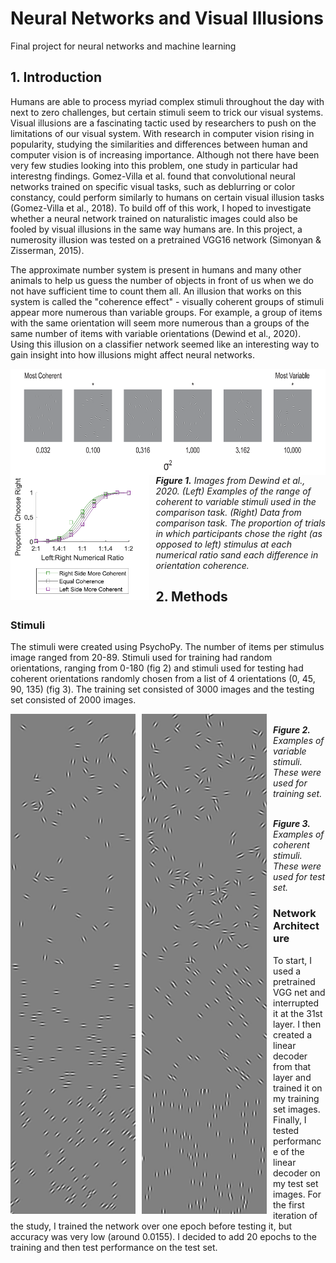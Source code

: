 # Neural Networks and Visual Illusions
Final project for neural networks and machine learning

## 1. Introduction
Humans are able to process myriad complex stimuli throughout the day with next to zero challenges, but certain stimuli seem to trick our visual systems. Visual illusions are a fascinating tactic used by researchers to push on the limitations of our visual system. With research in computer vision rising in popularity, studying the similarities and differences between human and computer vision is of increasing importance. Although not there have been very few studies looking into this problem, one study in particular had interestng findings. Gomez-Villa et al. found that convolutional neural networks trained on specific visual tasks, such as deblurring or color constancy, could perform similarly to humans on certain visual illusion tasks (Gomez-Villa et al., 2018). To build off of this work, I hoped to investigate whether a neural network trained on naturalistic images could also be fooled by visual illusions in the same way humans are. In this project, a numerosity illusion was tested on a pretrained VGG16 network (Simonyan & Zisserman, 2015). 

The approximate number system is present in humans and many other animals to help us guess the number of objects in front of us when we do not have sufficient time to count them all. An illusion that works on this system is called the "coherence effect" - visually coherent groups of stimuli appear more numerous than variable groups. For example, a group of items with the same orientation will seem more numerous than a groups of the same number of items with variable orientations (Dewind et al., 2020). Using this illusion on a classifier network seemed like an interesting way to gain insight into how illusions might affect neural networks. 

<p>
<img src="Screenshot (96).png"
     alt="stimulus example"
     height=170
     style="float: left; margin-right: 10px;" />
<img src= "Screenshot (28).png"
     alt="stimulus example"
     height=200
     style="float: left; margin-right: 10px;" />  
<em><br><strong>Figure 1.</strong> Images from Dewind et al., 2020. (Left) Examples of the range of coherent to variable stimuli used in the comparison task. (Right) Data from comparison task. The proportion of trials in which participants chose the right (as opposed to left) stimulus at each numerical ratio sand each difference in orientation coherence. </em>
<p>


## 2. Methods

### Stimuli

The stimuli were created using PsychoPy. The number of items per stimulus image ranged from 20-89. Stimuli used for training had random orientations, ranging from 0-180 (fig 2) and stimuli used for testing had coherent orientations randomly chosen from a list of 4 orientations (0, 45, 90, 135) (fig 3). The training set consisted of 3000 images and the testing set consisted of 2000 images.

<p>
<img src="stim_1_39.jpeg"
     alt="stimulus example"
     height=200
     style="float: left; margin-right: 10px;" />
<img src="stim_1_69.jpeg"
     alt="stimulus example"
     height=200
     style="float: left; margin-right: 10px;" /> 
<img src="stim_2_23.jpeg"
     alt="stimulus example"
     height=200
     style="float: left; margin-right: 10px;" /> 
<img src="stim_9_82.jpeg"
     alt="stimulus example"
     height=200
     style="float: left; margin-right: 10px;" /> 
<em><br><strong>Figure 2.</strong> Examples of variable stimuli. These were used for training set. </em>
<p>

<p>
<img src="teststim_28_62.jpeg"
     alt="stimulus example"
     height=200
     style="float: left; margin-right: 10px;" />
<img src="teststim_29_59.jpeg"
     alt="stimulus example"
     height=200
     style="float: left; margin-right: 10px;" /> 
<img src="teststim_78_80.jpeg"
     alt="stimulus example"
     height=200
     style="float: left; margin-right: 10px;" /> 
<img src="teststim_90_76.jpeg"
     alt="stimulus example"
     height=200
     style="float: left; margin-right: 10px;" /> 
<em><br><strong>Figure 3.</strong> Examples of coherent stimuli. These were used for test set. </em>
<p>
     
### Network Architecture

To start, I used a pretrained VGG net and interrupted it at the 31st layer. I then created a linear decoder from that layer and trained it on my training set images. Finally, I tested performance of the linear decoder on my test set images. For the first iteration of the study, I trained the network over one epoch before testing it, but accuracy was very low (around 0.0155). I decided to add 20 epochs to the training and then test performance on the test set. 


